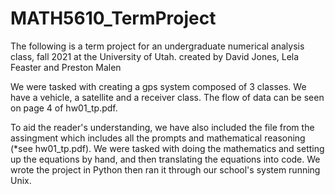 # MATH5610_TermProject

The following is a term project for an undergraduate numerical analysis class, fall 2021 at the University of Utah. 
created by David Jones, Lela Feaster and Preston Malen

We were tasked with creating a gps system composed of 3 classes. We have a vehicle, a satellite and a receiver class. The flow of data can be seen on page 4 of hw01_tp.pdf. 

To aid the reader's understanding, we have also included the file from the assingment which includes all the prompts and mathematical reasoning (*see hw01_tp.pdf). We were tasked with doing the mathematics
and setting up the equations by hand, and then translating the equations into code. We wrote the project in Python then ran it through our school's system running Unix.
